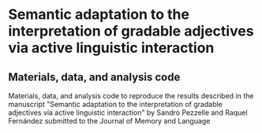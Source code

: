 # Semantic adaptation to the interpretation of gradable adjectives via active linguistic interaction
## Materials, data, and analysis code
Materials, data, and analysis code to reproduce the results described in the manuscript "Semantic adaptation to the interpretation of gradable adjectives via active linguistic interaction" by Sandro Pezzelle and Raquel Fernández submitted to the Journal of Memory and Language
